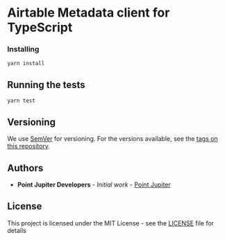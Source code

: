 # Airtable Metadata client for TypeScript

### Installing

```
yarn install
```

## Running the tests

```
yarn test
```

## Versioning

We use [SemVer](http://semver.org/) for versioning. For the versions available, see the [tags on this repository](https://github.com/PointJupiter/intrinio-ts/tags). 

## Authors

* **Point Jupiter Developers** - *Initial work* - [Point Jupiter](https://github.com/PointJupiter)

## License

This project is licensed under the MIT License - see the [LICENSE](LICENSE) file for details
